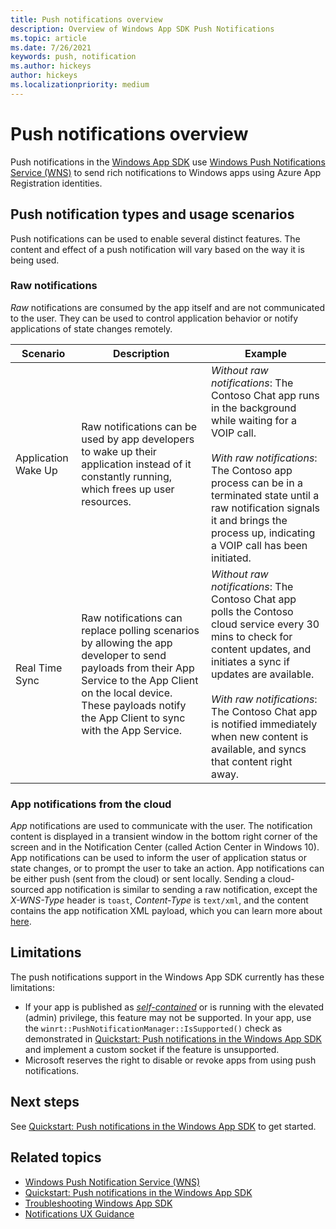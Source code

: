 ```yaml
---
title: Push notifications overview
description: Overview of Windows App SDK Push Notifications
ms.topic: article
ms.date: 7/26/2021
keywords: push, notification
ms.author: hickeys
author: hickeys
ms.localizationpriority: medium
---
```


# Push notifications overview

Push notifications in the [Windows App SDK](../../index.md) use [Windows Push Notifications Service (WNS)](https://aka.ms/wns) to send rich notifications to Windows apps using Azure App Registration identities.

## Push notification types and usage scenarios

Push notifications can be used to enable several distinct features. The content and effect of a push notification will vary based on the way it is being used.

### Raw notifications

*Raw* notifications are consumed by the app itself and are not communicated to the user. They can be used to control application behavior or notify applications of state changes remotely.

| Scenario | Description  | Example |
|----------|--------------|---------|
| Application Wake Up | Raw notifications can be used by app developers to wake up their application instead of it constantly running, which frees up user resources. | *Without raw notifications*: The Contoso Chat app runs in the background while waiting for a VOIP call.<br/><br/>*With raw notifications*: The Contoso app process can be in a terminated state until a raw notification signals it and brings the process up, indicating a VOIP call has been initiated.
| Real Time Sync | Raw notifications can replace polling scenarios by allowing the app developer to send payloads from their App Service to the App Client on the local device. These payloads notify the App Client to sync with the App Service. | *Without raw notifications*: The Contoso Chat app polls the Contoso cloud service every 30 mins to check for content updates, and initiates a sync if updates are available.<br/><br/>*With raw notifications*: The Contoso Chat app is notified immediately when new content is available, and syncs that content right away.

### App notifications from the cloud

*App* notifications are used to communicate with the user. The notification content is displayed in a transient window in the bottom right corner of the screen and in the Notification Center (called Action Center in Windows 10). App notifications can be used to inform the user of application status or state changes, or to prompt the user to take an action. App notifications can be either push (sent from the cloud) or sent locally. Sending a cloud-sourced app notification is similar to sending a raw notification, except the *X-WNS-Type* header is `toast`, *Content-Type* is `text/xml`, and the content contains the app notification XML payload, which you can learn more about [here](../app-notifications/app-notifications-quickstart.md).

## Limitations

The push notifications support in the Windows App SDK currently has these limitations:

- If your app is published as [*self-contained*](../../../package-and-deploy/self-contained-deploy/deploy-self-contained-apps.md) or is running with the elevated (admin) privilege, this feature may not be supported. In your app, use the `winrt::PushNotificationManager::IsSupported()` check as demonstrated in [Quickstart: Push notifications in the Windows App SDK](push-quickstart.md) and implement a custom socket if the feature is unsupported.
- Microsoft reserves the right to disable or revoke apps from using push notifications.

## Next steps

See [Quickstart: Push notifications in the Windows App SDK](push-quickstart.md) to get started.

## Related topics

- [Windows Push Notification Service (WNS)](https://aka.ms/wns)
- [Quickstart: Push notifications in the Windows App SDK](push-quickstart.md)
- [Troubleshooting Windows App SDK](troubleshooting.md)
- [Notifications UX Guidance](/hub/apps/design/shell/tiles-and-notifications/toast-ux-guidance.md)

